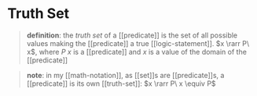# Truth Set

> **definition**: the _truth set_ of a [[predicate]] is the set of all possible values making the [[predicate]] a true [[logic-statement]]. $x \rarr P\ x$, where $P\ x$ is a [[predicate]] and $x$ is a value of the domain of the [[predicate]]

> **note**: in my [[math-notation]], as [[set]]s are [[predicate]]s, a [[predicate]] is its own [[truth-set]]: $x \rarr P\ x \equiv P$
